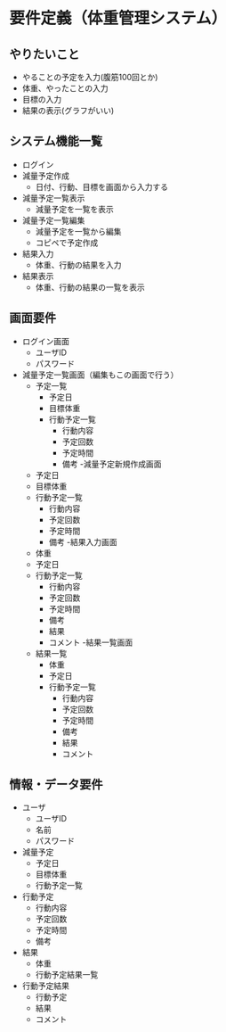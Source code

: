 # 要件定義（体重管理システム）
## やりたいこと
- やることの予定を入力(腹筋100回とか)
- 体重、やったことの入力
- 目標の入力
- 結果の表示(グラフがいい)
  
## システム機能一覧
- ログイン
- 減量予定作成
	- 日付、行動、目標を画面から入力する
- 減量予定一覧表示
	- 減量予定を一覧を表示
- 減量予定一覧編集
	- 減量予定を一覧から編集
	- コピペで予定作成
- 結果入力
	- 体重、行動の結果を入力
- 結果表示
	- 体重、行動の結果の一覧を表示
  
## 画面要件
- ログイン画面
	- ユーザID
	- パスワード
- 減量予定一覧画面（編集もこの画面で行う）
	- 予定一覧
		- 予定日
		- 目標体重
		- 行動予定一覧
			- 行動内容
			- 予定回数
			- 予定時間
			- 備考
-減量予定新規作成画面
	- 予定日
	- 目標体重
	- 行動予定一覧
		- 行動内容
		- 予定回数
		- 予定時間
		- 備考
-結果入力画面
	- 体重
	- 予定日
	- 行動予定一覧
		- 行動内容
		- 予定回数
		- 予定時間
		- 備考
		- 結果
		- コメント
-結果一覧画面
	- 結果一覧
		- 体重
		- 予定日
		- 行動予定一覧
			- 行動内容
			- 予定回数
			- 予定時間
			- 備考
			- 結果
			- コメント
  
## 情報・データ要件
- ユーザ
	- ユーザID
	- 名前
	- パスワード
- 減量予定
	- 予定日
	- 目標体重
	- 行動予定一覧
- 行動予定
	- 行動内容
	- 予定回数
	- 予定時間
	- 備考
- 結果
	- 体重
	- 行動予定結果一覧
- 行動予定結果
	- 行動予定
	- 結果
	- コメント
